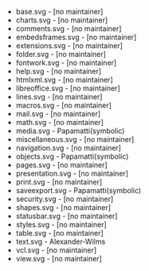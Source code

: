 * base.svg - [no maintainer]
* charts.svg - [no maintainer]
* comments.svg - [no maintainer]
* embedsframes.svg - [no maintainer]
* extensions.svg - [no maintainer]
* folder.svg - [no maintainer]
* fontwork.svg - [no maintainer]
* help.svg - [no maintainer]
* htmlxml.svg - [no maintainer]
* libreoffice.svg - [no maintainer]
* lines.svg - [no maintainer]
* macros.svg - [no maintainer]
* mail.svg - [no maintainer]
* math.svg - [no maintainer]
* media.svg - Papamatti(symbolic)
* miscellaneous.svg - [no maintainer]
* navigation.svg - [no maintainer]
* objects.svg - Papamatti(symbolic)
* pages.svg - [no maintainer]
* presentation.svg - [no maintainer]
* print.svg - [no maintainer]
* saveexport.svg - Papamatti(symbolic)
* security.svg - [no maintainer]
* shapes.svg - [no maintainer]
* statusbar.svg - [no maintainer]
* styles.svg - [no maintainer]
* table.svg - [no maintainer]
* text.svg - Alexander-Wilms
* vcl.svg - [no maintainer]
* view.svg - [no maintainer]
